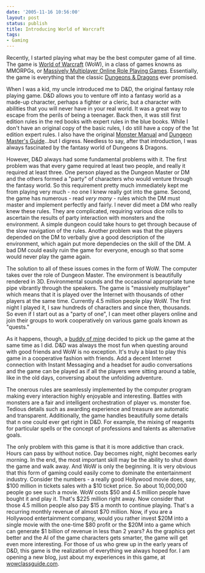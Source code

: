 ```yaml
---
date: '2005-11-16 10:56:00'
layout: post
status: publish
title: Introducing World of Warcraft
tags:
- Gaming
---
```


Recently, I started playing what may be the best computer game of all time. The game is [World of Warcraft](http://www.worldofwarcraft.com/) (WoW), in a class of games knowns as MMORPGs, or [Massively Multiplayer Online Role Playing Games](http://en.wikipedia.org/wiki/Mmorpg). Essentially, the game is everything that the classic [Dungeons & Dragons](http://en.wikipedia.org/wiki/Dungeons_%26_Dragons) ever promised.

When I was a kid, my uncle introduced me to D&D, the original fantasy role playing game. D&D allows you to venture off into a fantasy world as a made-up character, perhaps a fighter or a cleric, but a character with abilities that you will never have in your real world. It was a great way to escape from the perils of being a teenager. Back then, it was still first edition rules in the red books with expert rules in the blue books. While I don't have an original copy of the basic rules, I do still have a copy of the 1st edition expert rules. I also have the original [Monster Manual](http://en.wikipedia.org/wiki/Monstrous_Manual) and [Dungeon Master's Guide](http://en.wikipedia.org/wiki/Dungeon_Master%27s_Guide)...but I digress. Needless to say, after that introduction, I was always fascinated by the fantasy world of Dungeons & Dragons.

However, D&D always had some fundamental problems with it. The first problem was that every game required at least two people, and really it required at least three. One person played as the Dungeon Master or DM and the others formed a "party" of characters who would venture through the fantasy world. So this requirement pretty much immediately kept me from playing very much - no one I knew really got into the game. Second, the game has numerous - read *very many* - rules which the DM must master and implement perfectly and fairly. I never did meet a DM who really knew these rules. They are complicated, requiring various dice rolls to ascertain the results of party interaction with monsters and the environment. A simple dungeon could take hours to get through because of the slow navigation of the rules. Another problem was that the players depended on the DM to verbally give a good description of the environment, which again put more dependecies on the skill of the DM. A bad DM could easily ruin the game for everyone, enough so that some would never play the game again.

The solution to all of these issues comes in the form of WoW. The computer takes over the role of Dungeon Master. The environment is beautifully rendered in 3D. Environmental sounds and the occasional appropriate tune pipe vibrantly through the speakers. The game is "massively multiplayer" which means that it is played over the Internet with thousands of other players at the same time. Currently 4.5 million people play WoW. The first night I played it, I saw hundreds of characters and since then, thousands. So even if I start out as a "party of one", I can meet other players online and join their groups to work cooperatively on various game goals known as "quests."

As it happens, though, a [buddy of mine](http://www.wiredaftermidnight.com) decided to pick up the game at the same time as I did. D&D was always the most fun when questing around with good friends and WoW is no exception. It's truly a blast to play this game in a cooperative fashion with friends. Add a decent Internet connection with Instant Messaging and a headset for audio conversations and the game can be played as if all the players were sitting around a table, like in the old days, conversing about the unfolding adventure.

The onerous rules are seamlessly implemented by the computer program making every interaction highly enjoyable and interesting. Battles with monsters are a fair and intelligent orchestration of player vs. monster foe. Tedious details such as awarding experience and treasure are automatic and transparent. Additionally, the game handles beautifully some details that n one could ever get right in D&D. For example, the mixing of reagents for particular spells or the concept of professions and talents as alternative goals.

The only problem with this game is that it is more addictive than crack. Hours can pass by without notice. Day becomes night, night becomes early morning. In the end, the most important skill may be the ability to shut down the game and walk away. And WoW is only the beginning. It is very obvious that this form of gaming could easily come to dominate the entertainment industry. Consider the numbers - a really good Hollywood movie does, say, $100 million in tickets sales with a $10 ticket price. So about 10,000,000 people go see such a movie. WoW costs $50 and 4.5 million people have bought it and play it. That's $225 million right away. Now consider that those 4.5 million people also pay $15 a month to continue playing. That's a recurring monthly revenue of almost $70 million. Now, if you are a Hollywood entertainment company, would you rather invest $20M into a single movie with the one-time $80 profit or the $20M into a game which can generate $1 billion of revenue in less than 2 years? As the graphics get better and the AI of the game characters gets smarter, the game will get even more interesting. For those of us who grew up in the early years of D&D, this game is the realization of everything we always hoped for. I am opening a new blog, just about my experiences in this game, at [wowclassguide.com](http://www.wowclassguide.com).
